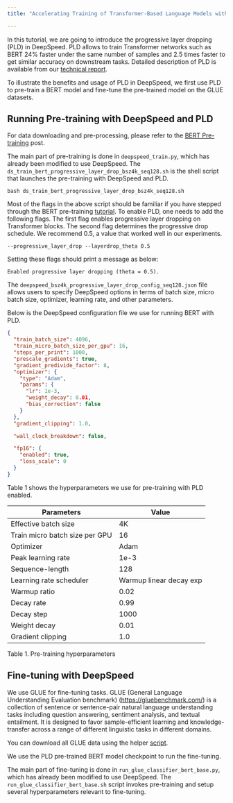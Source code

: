 ```yaml
---
title: "Accelerating Training of Transformer-Based Language Models with Progressive Layer Dropping"

---
```


In this tutorial, we are going to introduce the progressive layer dropping (PLD) in DeepSpeed. PLD allows to train Transformer networks such as BERT 24% faster under the same number of samples and 2.5 times faster to get similar accuracy on downstream tasks. Detailed description of PLD is available from our [technical report](XXX).

To illustrate the benefits and usage of PLD in DeepSpeed, we first use PLD to pre-train a BERT model and fine-tune the pre-trained model on the GLUE datasets.

## Running Pre-training with DeepSpeed and PLD

For data downloading and pre-processing, please refer to the [BERT Pre-training](/tutorials/bert-pretraining/) post.

The main part of pre-training is done in `deepspeed_train.py`, which has
already been modified to use DeepSpeed. The  `ds_train_bert_progressive_layer_drop_bsz4k_seq128.sh` is the shell script that launches the pre-training with DeepSpeed and PLD.

```shell
bash ds_train_bert_progressive_layer_drop_bsz4k_seq128.sh
```

Most of the flags in the above script should be familiar if you have stepped through the BERT pre-training [tutorial](/tutorials/bert-pretraining/). To enable PLD, one needs to add the following flags.  The first flag enables progressive layer dropping on Transformer blocks. The second flag determines the progressive drop schedule. We recommend 0.5, a value that worked well in our experiments. 

    --progressive_layer_drop --layerdrop_theta 0.5

Setting these flags should print a message as below:

    Enabled progressive layer dropping (theta = 0.5). 

The `deepspeed_bsz4k_progressive_layer_drop_config_seq128.json` file allows users to specify DeepSpeed
options in terms of batch size, micro batch size, optimizer, learning rate, and other parameters.

Below is the DeepSpeed configuration file we use for running BERT with PLD.

```json
{
  "train_batch_size": 4096,
  "train_micro_batch_size_per_gpu": 16,
  "steps_per_print": 1000,
  "prescale_gradients": true,
  "gradient_predivide_factor": 8,
  "optimizer": {
    "type": "Adam",
    "params": {
      "lr": 1e-3,
      "weight_decay": 0.01,
      "bias_correction": false
    }
  },
  "gradient_clipping": 1.0,

  "wall_clock_breakdown": false,

  "fp16": {
    "enabled": true,
    "loss_scale": 0
  }
}
```

Table 1 shows the hyperparameters we use for pre-training with PLD enabled.

| Parameters                     | Value                   |
| ------------------------------ | ----------------------- |
| Effective batch size           | 4K                      |
| Train micro batch size per GPU | 16                      |
| Optimizer                      | Adam                    |
| Peak learning rate             | 1e-3                    |
| Sequence-length                | 128                     |
| Learning rate scheduler        | Warmup linear decay exp |
| Warmup ratio                   | 0.02                    |
| Decay rate                     | 0.99                    |
| Decay step                     | 1000                    |
| Weight decay                   | 0.01                    |
| Gradient clipping              | 1.0                     |

Table 1. Pre-training hyperparameters

## Fine-tuning with DeepSpeed

We use GLUE for fine-tuning tasks. GLUE (General Language Understanding Evaluation benchmark) (https://gluebenchmark.com/) is a  collection of sentence or sentence-pair natural language understanding tasks including question answering, sentiment analysis, and textual entailment.  It is designed to favor sample-efficient learning and knowledge-transfer across a range of different linguistic tasks in different domains. 

You can download all GLUE data using the helper [script](https://gist.github.com/W4ngatang/60c2bdb54d156a41194446737ce03e2e).

We use the PLD pre-trained BERT model checkpoint to run the fine-tuning.

The main part of fine-tuning is done in `run_glue_classifier_bert_base.py`, which has
already been modified to use DeepSpeed. The `run_glue_classifier_bert_base.sh` script
invokes pre-training and setup several hyperparameters relevant
to fine-tuning.